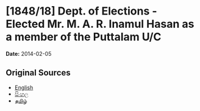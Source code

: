 # [1848/18] Dept. of Elections - Elected Mr. M. A. R. Inamul Hasan as a member of the Puttalam U/C

**Date:** 2014-02-05

## Original Sources

- [English](https://documents.gov.lk/view/extra-gazettes/2014/2/1848-18_E.pdf)
- [සිංහල](https://documents.gov.lk/view/extra-gazettes/2014/2/1848-18_S.pdf)
- [தமிழ்](https://documents.gov.lk/view/extra-gazettes/2014/2/1848-18_T.pdf)
